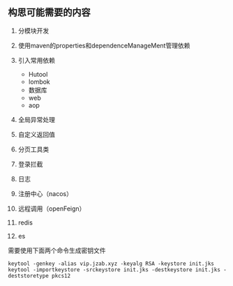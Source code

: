 ## 构思可能需要的内容

1. 分模块开发
2. 使用maven的properties和dependenceManageMent管理依赖
3. 引入常用依赖
   - Hutool
   - lombok
   - 数据库
   - web
   - aop

3. 全局异常处理
4. 自定义返回值
5. 分页工具类
6. 登录拦截
7. 日志
8. 注册中心（nacos）
9. 远程调用（openFeign）
10. redis
11. es

需要使用下面两个命令生成密钥文件
```shell
keytool -genkey -alias vip.jzab.xyz -keyalg RSA -keystore init.jks
keytool -importkeystore -srckeystore init.jks -destkeystore init.jks -deststoretype pkcs12

```